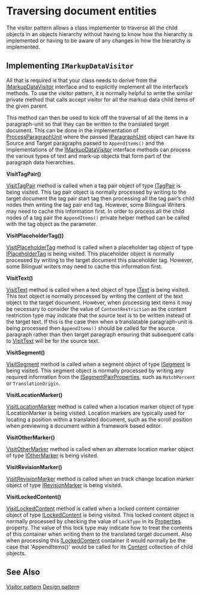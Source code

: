 Traversing document entities
=====

The visitor pattern allows a class implementer to traverse all the child objects in an objects hierarchy without having to know how the hierarchy is implemented or having to be aware of any changes in how the hierarchy is implemented.

Implementing `IMarkupDataVisitor`
----

All that is required is that your class needs to derive from the [IMarkupDataVisitor](../../api/filetypesupport/Sdl.FileTypeSupport.Framework.BilingualApi.IMarkupDataVisitor.yml#Sdl_FileTypeSupport_Framework_BilingualApi_IMarkupDataVisitor_VisitTagPair_Sdl_FileTypeSupport_Framework_BilingualApi_ITagPair_) interface and to explicitly implement all the interface’s methods. To use the visitor pattern, it is normally helpful to write the similar private method that calls accept visitor for all the markup data child items of the given parent.

This method can then be used to kick off the traversal of all the items in a paragraph-unit so that they can be written to the translated target document. This can be done in the implementation of [ProcessParagraphUnit](../../api/filetypesupport/Sdl.FileTypeSupport.Framework.BilingualApi.IBilingualContentHandler.yml#Sdl_FileTypeSupport_Framework_BilingualApi_IBilingualContentHandler_ProcessParagraphUnit_Sdl_FileTypeSupport_Framework_BilingualApi_IParagraphUnit_) where the passed [IParagraphUnit](../../api/filetypesupport/Sdl.FileTypeSupport.Framework.BilingualApi.IParagraphUnit.yml) object can have its Source and Target paragraphs passed to `AppendItems()` and the implementations of the [IMarkupDataVisitor](../../api/filetypesupport/Sdl.FileTypeSupport.Framework.BilingualApi.IMarkupDataVisitor.yml) interface methods can process the various types of text and mark-up objects that form part of the paragraph data hierarchies.

**VisitTagPair()**

[VisitTagPair](../../api/filetypesupport/Sdl.FileTypeSupport.Framework.BilingualApi.IMarkupDataVisitor.yml#Sdl_FileTypeSupport_Framework_BilingualApi_IMarkupDataVisitor_VisitTagPair_Sdl_FileTypeSupport_Framework_BilingualApi_ITagPair_) method is called when a tag pair object of type [ITagPair](../../api/filetypesupport/Sdl.FileTypeSupport.Framework.BilingualApi.ITagPair.yml) is being visited. This tag pair object is normally processed by writing to the target document the tag pair start tag then processing all the tag pair’s child nodes then writing the tag pair end tag. However, some Bilingual Writers may need to cache this information first. In order to process all the child nodes of a tag pair the `AppendItems()` private helper method can be called with the tag object as the parameter.

**VisitPlaceholderTag())**

[VisitPlaceholderTag](../../api/filetypesupport/Sdl.FileTypeSupport.Framework.BilingualApi.IMarkupDataVisitor.yml#Sdl_FileTypeSupport_Framework_BilingualApi_IMarkupDataVisitor_VisitPlaceholderTag_Sdl_FileTypeSupport_Framework_BilingualApi_IPlaceholderTag_) method is called when a placeholder tag object of type [IPlaceholderTag](../../api/filetypesupport/Sdl.FileTypeSupport.Framework.BilingualApi.IPlaceholderTag.yml) is being visited. This placeholder object is normally processed by writing to the target document this placeholder tag. However, some Bilingual writers may need to cache this information first.

**VisitText()**

[VisitText](../../api/filetypesupport/Sdl.FileTypeSupport.Framework.BilingualApi.IMarkupDataVisitor.yml#Sdl_FileTypeSupport_Framework_BilingualApi_IMarkupDataVisitor_VisitText_Sdl_FileTypeSupport_Framework_BilingualApi_IText_) method is called when a text object of type [IText](../../api/filetypesupport/Sdl.FileTypeSupport.Framework.BilingualApi.IText.yml) is being visited. This text object is normally processed by writing the content of the text object to the target document. However, when processing text items it may be necessary to consider the value of `ContentRestriction` as the content restriction type may indicate that the source text is to be written instead of the target text. If this is the case then when a translatable paragraph-unit is being processed then `AppendItems()` should be called for the source paragraph rather than then target paragraph ensuring that subsequent calls to [VisitText](../../api/filetypesupport/Sdl.FileTypeSupport.Framework.BilingualApi.IMarkupDataVisitor.yml#Sdl_FileTypeSupport_Framework_BilingualApi_IMarkupDataVisitor_VisitText_Sdl_FileTypeSupport_Framework_BilingualApi_IText_) will be for the source text.

**VisitSegment()**

[VisitSegment](../../api/filetypesupport/Sdl.FileTypeSupport.Framework.BilingualApi.IMarkupDataVisitor.yml#Sdl_FileTypeSupport_Framework_BilingualApi_IMarkupDataVisitor_VisitSegment_Sdl_FileTypeSupport_Framework_BilingualApi_ISegment_) method is called when a segment object of type [ISegment](../../api/filetypesupport/Sdl.FileTypeSupport.Framework.BilingualApi.ISegment.yml) is being visited. This segment object is normally processed by writing any required information from the [ISegmentPairProperties](../../api/filetypesupport/Sdl.FileTypeSupport.Framework.NativeApi.ISegmentPairProperties.yml), such as `MatchPercent` or `TranslationOrigin`.

**VisitLocationMarker()**

[VisitLocationMarker](../../api/filetypesupport/Sdl.FileTypeSupport.Framework.BilingualApi.IMarkupDataVisitor.yml#Sdl_FileTypeSupport_Framework_BilingualApi_IMarkupDataVisitor_VisitLocationMarker_Sdl_FileTypeSupport_Framework_BilingualApi_ILocationMarker_) method is called when a location marker object of type ILocationMarker is being visited. Location markers are typically used for locating a position within a translated document, such as the scroll position when previewing a document within a framework based editor.

**VisitOtherMarker()**

[VisitOtherMarker](../../api/filetypesupport/Sdl.FileTypeSupport.Framework.BilingualApi.IMarkupDataVisitor.yml#Sdl_FileTypeSupport_Framework_BilingualApi_IMarkupDataVisitor_VisitOtherMarker_Sdl_FileTypeSupport_Framework_BilingualApi_IOtherMarker_) method is called when an alternate location marker object of type [IOtherMarker](../../api/filetypesupport/Sdl.FileTypeSupport.Framework.BilingualApi.IOtherMarker.yml) is being visited.

**VisitRevisionMarker()**

[VisitRevisionMarker](../../api/filetypesupport/Sdl.FileTypeSupport.Framework.BilingualApi.IMarkupDataVisitor.yml#Sdl_FileTypeSupport_Framework_BilingualApi_IMarkupDataVisitor_VisitRevisionMarker_Sdl_FileTypeSupport_Framework_BilingualApi_IRevisionMarker_) method is called when an track change location marker object of type [IRevisionMarker](../../api/filetypesupport/Sdl.FileTypeSupport.Framework.BilingualApi.IRevisionMarker.yml) is being visited.

**VisitLockedContent()**

[VisitLockedContent](../../api/filetypesupport/Sdl.FileTypeSupport.Framework.BilingualApi.IMarkupDataVisitor.yml#Sdl_FileTypeSupport_Framework_BilingualApi_IMarkupDataVisitor_VisitLockedContent_Sdl_FileTypeSupport_Framework_BilingualApi_ILockedContent_) method is called when a locked content container object of type [ILockedContent](../../api/filetypesupport/Sdl.FileTypeSupport.Framework.BilingualApi.ILockedContent.yml) is being visited. This locked content object is normally processed by checking the value of `LockType` in its [Properties](../../api/filetypesupport/Sdl.FileTypeSupport.Framework.BilingualApi.ILockedContent.yml#Sdl_FileTypeSupport_Framework_BilingualApi_ILockedContent_Properties) property. The value of this lock type may indicate how to treat the contents of this container when writing them to the translated target document. Also when processing this [ILockedContent](../../api/filetypesupport/Sdl.FileTypeSupport.Framework.BilingualApi.ILockedContent.yml) container it would normally be the case that 'AppendItems()' would be called for its [Content](../../api/filetypesupport/Sdl.FileTypeSupport.Framework.BilingualApi.ILockedContent.yml#Sdl_FileTypeSupport_Framework_BilingualApi_ILockedContent_Content) collection of child objects.

See Also
---------
[Visitor pattern](https://en.wikipedia.org/wiki/Visitor_pattern)
[Design pattern](https://en.wikipedia.org/wiki/Design_Patterns)